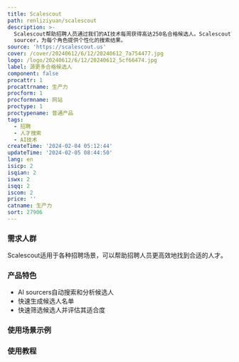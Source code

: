 ```yaml
---
title: Scalescout
path: renliziyuan/scalescout
description: >-
  Scalescout帮助招聘人员通过我们的AI技术每周获得高达250名合格候选人。Scalescout可以自动收集和分析候选人的信息，帮助招聘人员更快地找到合适的人才，节省时间和精力。Scalescout可以根据每个职位的需求独立训练AI
  sourcer，为每个角色提供个性化的搜索结果。
source: 'https://scalescout.us'
cover: /cover/20240612/6/12/20240612_7a754477.jpg
logo: /logo/20240612/6/12/20240612_5cf66474.jpg
label: 源更多合格候选人
component: false
procattr: 1
procattrname: 生产力
procform: 1
procformname: 网站
proctype: 1
proctypename: 普通产品
tags:
  - 招聘
  - 人才搜索
  - AI技术
createTime: '2024-02-04 05:12:44'
updateTime: '2024-02-05 08:44:50'
lang: en
isicp: 2
isqian: 2
iswx: 2
isqq: 2
iscom: 2
price: ''
catname: 生产力
sort: 27906
---
```




### 需求人群
Scalescout适用于各种招聘场景，可以帮助招聘人员更高效地找到合适的人才。

### 产品特色
- AI sourcers自动搜索和分析候选人
- 快速生成候选人名单
- 快速筛选候选人并评估其适合度

### 使用场景示例


### 使用教程


  
